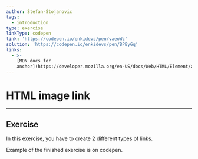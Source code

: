 ```yaml
---
author: Stefan-Stojanovic
tags:
  - introduction
type: exercise
linkType: codepen
link: 'https://codepen.io/enkidevs/pen/vaeoWz'
solution: 'https://codepen.io/enkidevs/pen/BPByGq'
links:
  - >-
    [MDN docs for
    anchor](https://developer.mozilla.org/en-US/docs/Web/HTML/Element/a){website}
---
```


# HTML image link


---

## Exercise

In this exercise, you have to create 2 different types of links.

Example of the finished exercise is on codepen.
